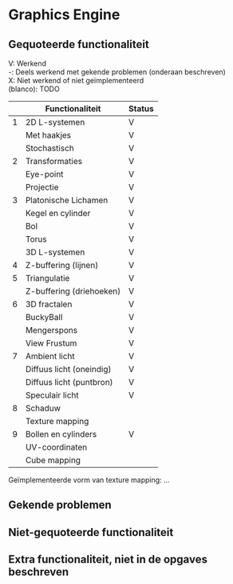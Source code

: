 # Graphics Engine
## Gequoteerde functionaliteit

V: Werkend  
-: Deels werkend met gekende problemen (onderaan beschreven)  
X: Niet werkend of niet geïmplementeerd  
(blanco): TODO  


|     | Functionaliteit          | Status |
|-----|--------------------------|--------|
| 1   | 2D L-systemen            | V      |
|     | Met haakjes              | V      |
|     | Stochastisch             | V      |
| 2   | Transformaties           | V      |
|     | Eye-point                | V      |
|     | Projectie                | V      |
| 3   | Platonische Lichamen     | V      |
|     | Kegel en cylinder        | V      |
|     | Bol                      | V      |
|     | Torus                    | V      |
|     | 3D L-systemen            | V      |
| 4   | Z-buffering (lijnen)     | V      |
| 5   | Triangulatie             | V      |
|     | Z-buffering (driehoeken) | V      |
| 6   | 3D fractalen             | V      |
|     | BuckyBall                | V      |
|     | Mengerspons              | V      |
|     | View Frustum             | V      |
| 7   | Ambient licht            | V      |
|     | Diffuus licht (oneindig) | V      |
|     | Diffuus licht (puntbron) | V      |
|     | Speculair licht          | V      |
| 8   | Schaduw                  |        |
|     | Texture mapping          |        |
| 9   | Bollen en cylinders      | V      |
|     | UV-coordinaten           |        |
|     | Cube mapping             |        |

Geïmplementeerde vorm van texture mapping: ...

## Gekende problemen

## Niet-gequoteerde functionaliteit

## Extra functionaliteit, niet in de opgaves beschreven
